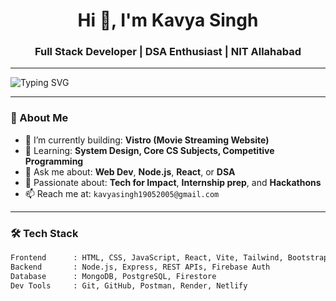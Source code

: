 <h1 align="center">Hi 👋, I'm Kavya Singh</h1>
<h3 align="center">Full Stack Developer | DSA Enthusiast | NIT Allahabad</h3>

---

![Typing SVG](https://readme-typing-svg.herokuapp.com/?lines=Full+Stack+Web+Developer;400%2B+LeetCode+Problems+Solved;Building+ZestFuse+%7C+Hireloop+%7C+Drift;Loves+Problem+Solving+%26+Clean+UI+Designs;&center=true&width=500&height=45)

---

### 🌟 About Me
- 🔭 I’m currently building: **Vistro (Movie Streaming Website)**   
- 🌱 Learning: **System Design, Core CS Subjects, Competitive Programming**
- 💬 Ask me about: **Web Dev**, **Node.js**, **React**, or **DSA**
- 🧠 Passionate about: **Tech for Impact**, **Internship prep**, and **Hackathons**
- 📫 Reach me at: `kavyasingh19052005@gmail.com`

---

### 🛠️ Tech Stack

```html
Frontend      : HTML, CSS, JavaScript, React, Vite, Tailwind, Bootstrap
Backend       : Node.js, Express, REST APIs, Firebase Auth
Database      : MongoDB, PostgreSQL, Firestore
Dev Tools     : Git, GitHub, Postman, Render, Netlify
